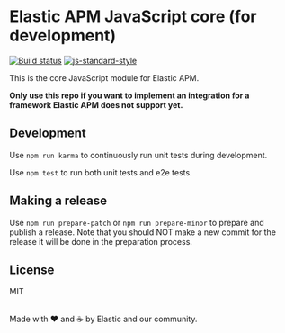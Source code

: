 # Elastic APM JavaScript core (for development)

[![Build status](https://travis-ci.org/elastic/apm-agent-js-core.svg?branch=master)](https://travis-ci.org/elastic/apm-agent-js-core)
[![js-standard-style](https://img.shields.io/badge/code%20style-standard-brightgreen.svg?style=flat)](https://github.com/feross/standard)


This is the core JavaScript module for Elastic APM. 

**Only use this repo if you want to implement an integration for a framework Elastic APM does not support yet.**

## Development

Use `npm run karma` to continuously run unit tests during development.

Use `npm test` to run both unit tests and e2e tests.

## Making a release

Use `npm run prepare-patch` or `npm run prepare-minor` to prepare and publish a release.
Note that you should NOT make a new commit for the release it will be done in the preparation process.

## License
MIT

<br>Made with ♥️ and ☕️ by Elastic and our community.
